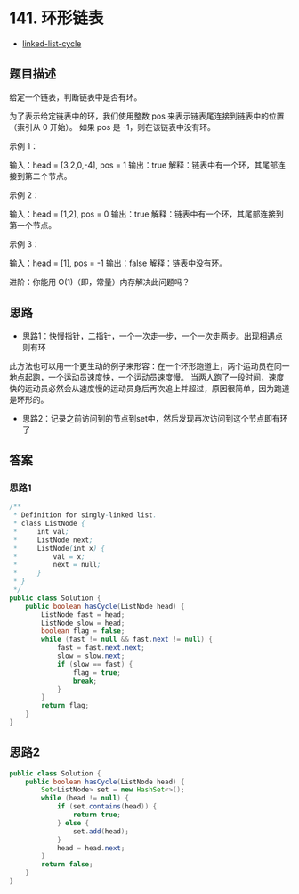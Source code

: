 # 141. 环形链表

- [linked-list-cycle](https://leetcode-cn.com/problems/linked-list-cycle/)


## 题目描述
给定一个链表，判断链表中是否有环。

为了表示给定链表中的环，我们使用整数 pos 来表示链表尾连接到链表中的位置（索引从 0 开始）。 如果 pos 是 -1，则在该链表中没有环。

 

示例 1：

输入：head = [3,2,0,-4], pos = 1
输出：true
解释：链表中有一个环，其尾部连接到第二个节点。


示例 2：

输入：head = [1,2], pos = 0
输出：true
解释：链表中有一个环，其尾部连接到第一个节点。


示例 3：

输入：head = [1], pos = -1
输出：false
解释：链表中没有环。


 

进阶：你能用 O(1)（即，常量）内存解决此问题吗？


## 思路
- 思路1：快慢指针，二指针，一个一次走一步，一个一次走两步。出现相遇点则有环

此方法也可以用一个更生动的例子来形容：在一个环形跑道上，两个运动员在同一地点起跑，一个运动员速度快，一个运动员速度慢。
当两人跑了一段时间，速度快的运动员必然会从速度慢的运动员身后再次追上并超过，原因很简单，因为跑道是环形的。

- 思路2：记录之前访问到的节点到set中，然后发现再次访问到这个节点即有环了


## 答案
### 思路1



```java
/**
 * Definition for singly-linked list.
 * class ListNode {
 *     int val;
 *     ListNode next;
 *     ListNode(int x) {
 *         val = x;
 *         next = null;
 *     }
 * }
 */
public class Solution {
    public boolean hasCycle(ListNode head) {
        ListNode fast = head;
        ListNode slow = head;
        boolean flag = false;
        while (fast != null && fast.next != null) {
            fast = fast.next.next;
            slow = slow.next;
            if (slow == fast) {
                flag = true;
                break;
            }
        }
        return flag;
    }
}
```

## 思路2

```java
public class Solution {
    public boolean hasCycle(ListNode head) {
        Set<ListNode> set = new HashSet<>();
        while (head != null) {
            if (set.contains(head)) {
                return true;
            } else {
                set.add(head);
            }
            head = head.next;
        }
        return false;
    }
}
```


